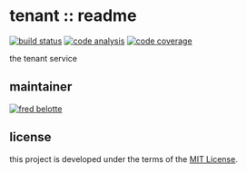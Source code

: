 # tenant :: readme

[![build status](https://dev.azure.com/revaturexyz/arlington/_apis/build/status/housing.tenant?branchName=master)](https://dev.azure.com/revaturexyz/arlington/_build/latest?definitionId=31&branchName=master)
[![code analysis](https://sonarcloud.io/api/project_badges/measure?project=tenantxyz&metric=alert_status)](https://sonarcloud.io/dashboard?id=tenantxyz)
[![code coverage](https://sonarcloud.io/api/project_badges/measure?project=tenantxyz&metric=coverage)](https://sonarcloud.io/dashboard?id=tenantxyz)

the tenant service

## maintainer

[![fred belotte](https://avatars1.githubusercontent.com/u/22018714?s=96&v=4)][fredbelotte-profile-url]

## license

this project is developed under the terms of the [MIT License][mit-license-url].

[fredbelotte-profile-url]: https://github.com/fredbelotte 'FRED BELOTTE'
[mit-license-url]: https://github.com/revaturexyz/housingxyz/blob/master/LICENSE.txt 'MIT LICENSE'
